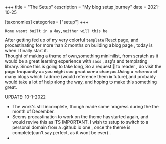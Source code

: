 +++
title = "The Setup"
description = "My blog setup journey"
date = 2021-10-25

[taxonomies]
categories = ["setup"]
+++

`Rome wasnt built in a day,neither will this be`

After getting fed up of my very colorful `template` React page, and procastinating for more than 2 months on building a blog page , today is when I finally start it.
<br>
Thought of making a theme of own,something minimilist, from scratch as it would be a great learning experience with `sass` , ssg's and templating library.
Since this is going to take long, So a request :pray: to reader , do visit the page frequently as you might see great some changes.Using a refernce of many blogs which I admire (would reference them in future),and probably would take a lot of help along the way, and hoping to make this something great.

UPDATE: 10-1-2022

- The work's still incomplete, though made some progress during the the month of December. 
- Seems procastination to work on the theme has started again, and would revive this as ITS IMPORTANT. I wish to setup to switch to a personal domain from a .github.io one , once the theme is complete(can't say perfect, as it wont be ever) .
- 